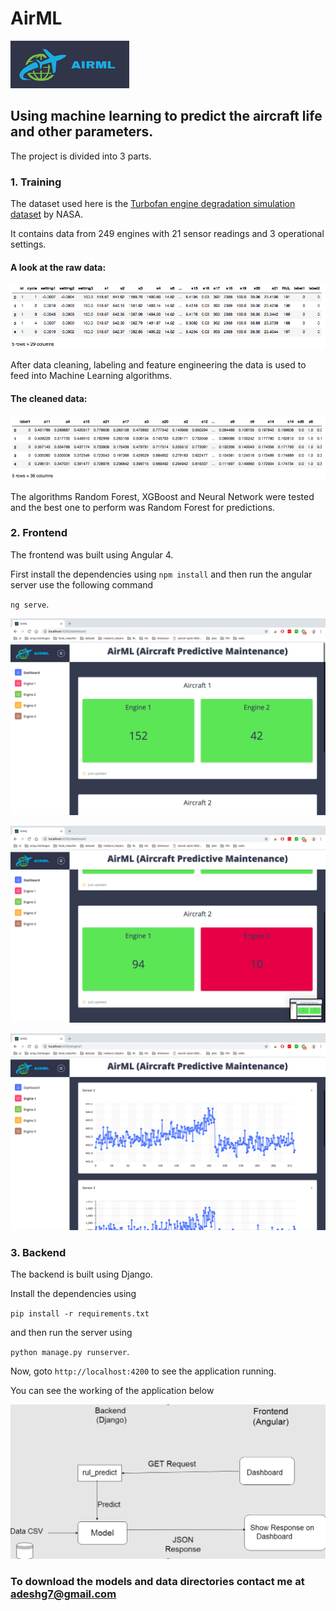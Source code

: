# AirML

![Logo](docs/logo.png)

## Using machine learning to predict the aircraft life and other parameters.

The project is divided into 3 parts. 

### 1. Training 

  The dataset used here is the [Turbofan engine degradation simulation dataset](https://ti.arc.nasa.gov/dev/tech/dash/groups/pcoe/prognostic-data-repository/#turbofan) by NASA.
  
  It contains data from 249 engines with 21 sensor readings and 3 operational settings.

  #### A look at the raw data:
  ![Raw Data](docs/raw_data.png)
  
  After data cleaning, labeling and feature engineering the data is used to feed into Machine Learning algorithms.
    
  #### The cleaned data:
  ![Cleaned Data](docs/cleaned_data.png)
  
  The algorithms Random Forest, XGBoost and Neural Network were tested and the best one to perform was Random Forest for predictions.

### 2. Frontend

  The frontend was built using Angular 4.
  
  First install the dependencies using `npm install` and then run the angular server use the following command 

  `ng serve`.
  

  ![](docs/demo.png)
  

  ![](docs/demo1.png)
  

  ![](docs/demo2.png)


### 3. Backend

The backend is built using Django.
  
Install the dependencies using 

`pip install -r requirements.txt` 

and then run the server using 

`python manage.py runserver`.

Now, goto `http://localhost:4200` to see the application running.

You can see the working of the application below


![](docs/flowchart.png)


### To download the models and data directories contact me at adeshg7@gmail.com
